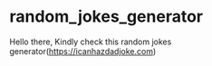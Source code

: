 # random_jokes_generator
Hello there, Kindly check this random jokes generator(https://icanhazdadjoke.com)
